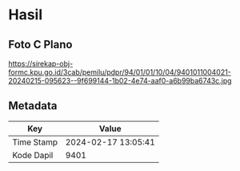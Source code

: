 # Hasil

## Foto C Plano

https://sirekap-obj-formc.kpu.go.id/3cab/pemilu/pdpr/94/01/01/10/04/9401011004021-20240215-095623--9f699144-1b02-4e74-aaf0-a6b99ba6743c.jpg


## Metadata

| Key        | Value               |
| ---------- | ------------------- |
| Time Stamp | 2024-02-17 13:05:41 |
| Kode Dapil | 9401                |



